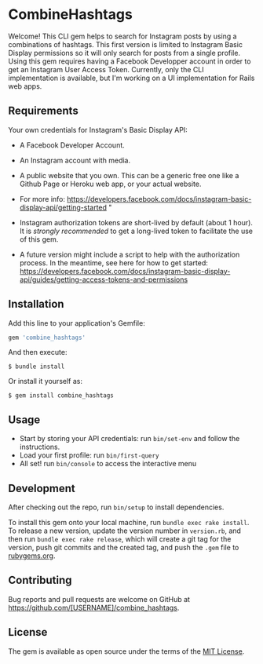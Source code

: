 # CombineHashtags

Welcome! 
This CLI gem helps to search for Instagram posts by using a combinations of hashtags. 
This first version is limited to Instagram Basic Display permissions so it will only search for posts from a single profile.
Using this gem requires having a Facebook Developper account in order to get an Instagram User Access Token. 
Currently, only the CLI implementation is available, but I'm working on a UI implementation for Rails web apps.

 
## Requirements

Your own credentials for Instagram's Basic Display API: 
- A Facebook Developer Account.
- An Instagram account with media.
- A public website that you own. This can be a generic free one like a Github Page or Heroku web app, or your actual website. 
- For more info: https://developers.facebook.com/docs/instagram-basic-display-api/getting-started "

- Instagram authorization tokens are short-lived by default (about 1 hour). It is *strongly recommended* to get a long-lived token to facilitate the use of this gem.
- A future version might include a script to help with the authorization process. In the meantime, see here for how to get started: https://developers.facebook.com/docs/instagram-basic-display-api/guides/getting-access-tokens-and-permissions 

## Installation

Add this line to your application's Gemfile:

```ruby
gem 'combine_hashtags'
```

And then execute:

    $ bundle install

Or install it yourself as:

    $ gem install combine_hashtags

## Usage

- Start by storing your API credentials: run `bin/set-env` and follow the instructions.
- Load your first profile: run `bin/first-query`
- All set! run `bin/console` to access the interactive menu


## Development

After checking out the repo, run `bin/setup` to install dependencies. 


To install this gem onto your local machine, run `bundle exec rake install`. To release a new version, update the version number in `version.rb`, and then run `bundle exec rake release`, which will create a git tag for the version, push git commits and the created tag, and push the `.gem` file to [rubygems.org](https://rubygems.org).

## Contributing

Bug reports and pull requests are welcome on GitHub at https://github.com/[USERNAME]/combine_hashtags.

## License

The gem is available as open source under the terms of the [MIT License](https://opensource.org/licenses/MIT).
